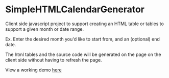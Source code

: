 # SimpleHTMLCalendarGenerator
Client side javascript project to support creating an HTML table or tables to support a given month or date range.

Ex. Enter the desired month you'd like to start from, and an (optional) end date.

The html tables and the source code will be generated on the page on the client side without having to refresh the page.

View a working demo <a href = 'http://kristiansooklal.me/SimpleHTMLCalendarGenerator'>here</a>
